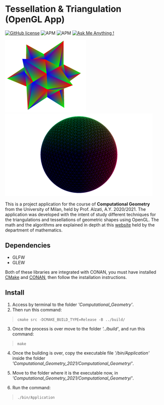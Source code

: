 # Tessellation & Triangulation (OpenGL App)

[![GitHub license](https://img.shields.io/github/license/Naereen/StrapDown.js.svg)](https://github.com/manuelpagliuca/Computational_Geometry_2021/blob/main/LICENSE)
![APM](https://img.shields.io/appveyor/build/gruntjs/grunt)
![APM](https://img.shields.io/powershellgallery/p/DNS.1.1.1.1)
[![Ask Me Anything !](https://img.shields.io/badge/Ask%20me-anything-1abc9c.svg)](mailto:pagliuca.manuel@gmail.com)

![alt text](rsz_intro.png)
![alt text](rsz_icosphere.png)

This is a project application for the course of **Computational Geometry** from the University of Milan, held by Prof. Alzati, A.Y. 2020/2021. The application
was developed with the intent of study different techniques for the triangulations and tessellations of geometric shapes using OpenGL. The
math and the algorithms are explained in depth at this [website](http://www.mat.unimi.it/users/alzati/Geometria_Computazionale_98-99/apps/trietas/index.html) held by the department of mathematics.

## Dependencies

- GLFW
- GLEW

Both of these libraries are integrated with CONAN, you must have installed [CMake](https://cmake.org/download/) and [CONAN](https://conan.io/downloads.html), then follow the installation instructions.

## Install

1. Access by terminal to the folder _'Computational_Geometry'_.
2. Then run this command:

> `cmake src -DCMAKE_BUILD_TYPE=Release -B ../build/`

3. Once the process is over move to the folder _'../build'_, and run this command:

> `make`

4. Once the building is over, copy the executable file _'/bin/Application'_ inside the folder _'Computational_Geometry_2021/Computational_Geometry/'_.

5. Move to the folder where it is the executable now, in _'Computational_Geometry_2021/Computational_Geometry/'_.

6. Run the command:

> `./bin/Application`
